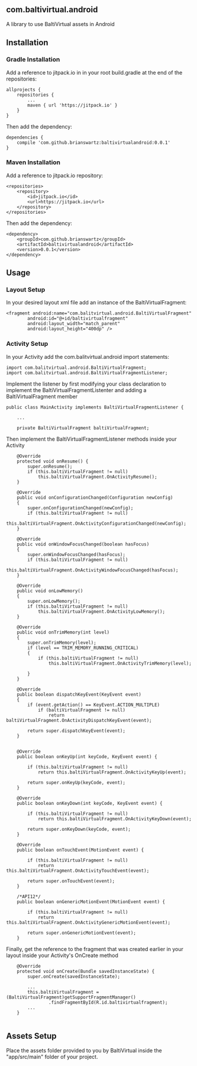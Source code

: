 ## com.baltivirtual.android

A library to use BaltiVirtual assets in Android

## Installation


### Gradle Installation
Add a reference to jitpack.io in in your root build.gradle at the end of the repositories:
```
allprojects {
    repositories {
        ...
        maven { url 'https://jitpack.io' }
    }
}
```
Then add the dependency:
```
dependencies {
    compile 'com.github.brianswartz:baltivirtualandroid:0.0.1'
}
```

### Maven Installation
Add a reference to jitpack.io repository:
```
<repositories>
    <repository>
        <id>jitpack.io</id>
        <url>https://jitpack.io</url>
    </repository>
</repositories>
```
Then add the dependency:
```
<dependency>
    <groupId>com.github.brianswartz</groupId>
    <artifactId>baltivirtualandroid</artifactId>
    <version>0.0.1</version>
</dependency>
```


## Usage

### Layout Setup
In your desired layout xml file add an instance of the BaltiVirtualFragment:
```
<fragment android:name="com.balitvirtual.android.BaltiVirtualFragment"
        android:id="@+id/baltivirtualfragment"
        android:layout_width="match_parent"
        android:layout_height="400dp" />
```

### Activity Setup
In your Activity add the com.balitvirtual.android import statements:
```
import com.balitvirtual.android.BaltiVirtualFragment;
import com.balitvirtual.android.BaltiVirtualFragmentListener;
```

Implement the listener by first modifying your class declaration to implement the BaltiVirtualFragmentListenter and adding a BaltiVirtualFragment member
```
public class MainActivity implements BaltiVirtualFragmentListener {

    ...
    
    private BaltiVirtualFragment baltiVirtualFragment;
```
Then implement the BaltiVirtualFragmentListener methods inside your Activity
```
    @Override
    protected void onResume() {
        super.onResume();
        if (this.baltiVirtualFragment != null)
            this.baltiVirtualFragment.OnActivityResume();
    }

    @Override
    public void onConfigurationChanged(Configuration newConfig)
    {
        super.onConfigurationChanged(newConfig);
        if (this.baltiVirtualFragment != null)
            this.baltiVirtualFragment.OnActivityConfigurationChanged(newConfig);
    }

    @Override
    public void onWindowFocusChanged(boolean hasFocus)
    {
        super.onWindowFocusChanged(hasFocus);
        if (this.baltiVirtualFragment != null)
            this.baltiVirtualFragment.OnActivityWindowFocusChanged(hasFocus);
    }

    @Override
    public void onLowMemory()
    {
        super.onLowMemory();
        if (this.baltiVirtualFragment != null)
            this.baltiVirtualFragment.OnActivityLowMemory();
    }

    @Override
    public void onTrimMemory(int level)
    {
        super.onTrimMemory(level);
        if (level == TRIM_MEMORY_RUNNING_CRITICAL)
        {
            if (this.baltiVirtualFragment != null)
                this.baltiVirtualFragment.OnActivityTrimMemory(level);

        }
    }

    @Override
    public boolean dispatchKeyEvent(KeyEvent event)
    {
        if (event.getAction() == KeyEvent.ACTION_MULTIPLE)
            if (baltiVirtualFragment != null)
                return baltiVirtualFragment.OnActivityDispatchKeyEvent(event);

        return super.dispatchKeyEvent(event);
    }


    @Override
    public boolean onKeyUp(int keyCode, KeyEvent event) {

        if (this.baltiVirtualFragment != null)
            return this.baltiVirtualFragment.OnActivityKeyUp(event);

        return super.onKeyUp(keyCode, event);
    }

    @Override
    public boolean onKeyDown(int keyCode, KeyEvent event) {

        if (this.baltiVirtualFragment != null)
            return this.baltiVirtualFragment.OnActivityKeyDown(event);

        return super.onKeyDown(keyCode, event);
    }

    @Override
    public boolean onTouchEvent(MotionEvent event) {

        if (this.baltiVirtualFragment != null)
            return this.baltiVirtualFragment.OnActivityTouchEvent(event);

        return super.onTouchEvent(event);
    }

    /*API12*/
    public boolean onGenericMotionEvent(MotionEvent event) {

        if (this.baltiVirtualFragment != null)
            return this.baltiVirtualFragment.OnActivityGenericMotionEvent(event);

        return super.onGenericMotionEvent(event);
    }
```

Finally, get the reference to the fragment that was created earlier in your layout inside your Activity's OnCreate method
```
    @Override
    protected void onCreate(Bundle savedInstanceState) {
        super.onCreate(savedInstanceState);
        
        ...
        this.baltiVirtualFragment = (BaltiVirtualFragment)getSupportFragmentManager()
                .findFragmentById(R.id.baltivirtualfragment);
        ...
    }
        
```

## Assets Setup

Place the assets folder provided to you by BaltiVirtual inside the "app/src/main" folder of your project.